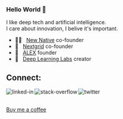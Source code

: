 ### Hello World 👋
I like deep tech and artificial intelligence.   
I care about innovation, I belive it's important.  

- 🧙‍♂️&nbsp;  &nbsp;[New Native](https://newnative.ai) co-founder  
- 🚀&nbsp;  &nbsp;[Nextgrid](https://nextgrid.ai) co-founder    
- 🌱&nbsp;  &nbsp;[ALEX](https://alexsystems.ai) founder 
- 👊&nbsp;  &nbsp;[Deep Learning Labs](https://dll.nextgrid.ai) creator 

## Connect:

[<img align="left" alt="linked-in" src="https://img.shields.io/badge/linkedin-%230077B5.svg?&style=for-the-badge&logo=linkedin&logoColor=white" />](https://www.linkedin.com/in/imathias/)

[<img align="left" alt="stack-overflow" src="https://img.shields.io/badge/stack%20overflow-FE7A16?logo=stack-overflow&logoColor=white&style=for-the-badge" />](https://stackoverflow.com/users/1055866/mathias-asberg)

[<img align="left" alt="twitter" src="https://img.shields.io/badge/twitter-%231DA1F2.svg?&style=for-the-badge&logo=twitter&logoColor=white" />](https://twitter.com/mathiiias123)
<br>
<br>

[Buy me a coffee](https://www.buymeacoffee.com/mindgames)


